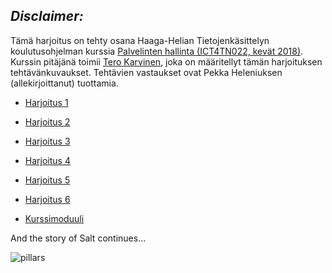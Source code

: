 *Disclaimer:*
--------------

Tämä harjoitus on tehty osana Haaga-Helian Tietojenkäsittelyn koulutusohjelman kurssia [Palvelinten hallinta (ICT4TN022, kevät 2018)](http://www.haaga-helia.fi/fi/opinto-opas/opintojaksokuvaukset/ICT4TN022). Kurssin pitäjänä toimii [Tero Karvinen](http://terokarvinen.com/), joka on määritellyt tämän harjoituksen tehtävänkuvaukset. Tehtävien vastaukset ovat Pekka Heleniuksen (allekirjoittanut) tuottamia.

- [Harjoitus 1](https://github.com/Fincer-altego/central-management-of-multiple-servers/blob/master/h1.md)

- [Harjoitus 2](https://github.com/Fincer-altego/central-management-of-multiple-servers/blob/master/h2.md)

- [Harjoitus 3](https://github.com/Fincer-altego/central-management-of-multiple-servers/blob/master/h3.md)

- [Harjoitus 4](https://github.com/Fincer-altego/central-management-of-multiple-servers/blob/master/h4.md)

- [Harjoitus 5](https://github.com/Fincer-altego/central-management-of-multiple-servers/blob/master/h5.md)

- [Harjoitus 6](https://github.com/Fincer-altego/central-management-of-multiple-servers/blob/master/h6.md)

- [Kurssimoduuli](https://github.com/Fincer-altego/central-management-of-multiple-servers/blob/master/module.md)

And the story of Salt continues...

![pillars](http://www.spiele-pc-herunterladen.de/wp-content/uploads/2016/02/pe-logo-915x585.jpg)

